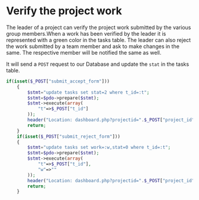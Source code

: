 # Verify the project work

The leader of a project can verify the project work submitted by the various group members.When a work has been verified by the leader it is represented with a green color in the tasks table. The leader can also reject the work submitted by a team member and ask to make changes in the same. The respective member will be notified the same as well.

It will send a ```POST``` request to our Database and update the ```stat``` in the tasks table.

```php
if(isset($_POST["submit_accept_form"]))
    {
        $stmt="update tasks set stat=2 where t_id=:t";
        $stmt=$pdo->prepare($stmt);
        $stmt->execute(array(
            "t"=>$_POST["t_id"]
        ));
        header("Location: dashboard.php?projectid=".$_POST["project_id"]);
        return;
    }
    if(isset($_POST["submit_reject_form"]))
    {
        $stmt="update tasks set work=:w,stat=0 where t_id=:t";
        $stmt=$pdo->prepare($stmt);
        $stmt->execute(array(
            "t"=>$_POST["t_id"],
            "w"=>""
        ));
        header("Location: dashboard.php?projectid=".$_POST["project_id"]);
        return;
    }
```